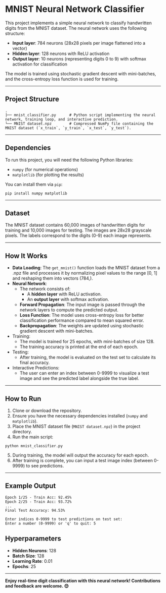 # MNIST Neural Network Classifier

This project implements a simple neural network to classify handwritten digits from the MNIST dataset. The neural network uses the following structure:
- __Input layer__: 784 neurons (28x28 pixels per image flattened into a vector)
- __Hidden layer__: 128 neurons with ReLU activation
- __Output layer__: 10 neurons (representing digits 0 to 9) with softmax activation for classification

The model is trained using stochastic gradient descent with mini-batches, and the cross-entropy loss function is used for training.

---

## Project Structure

```
.
├── mnist_classifier.py      # Python script implementing the neural network, training loop, and interactive prediction.
└── MNIST dataset.npz        # Compressed NumPy file containing the MNIST dataset (`x_train`, `y_train`, `x_test`, `y_test`).
```

---

## Dependencies

To run this project, you will need the following Python libraries:
- `numpy` (for numerical operations)
- `matplotlib` (for plotting the results)

You can install them via `pip`:

```
pip install numpy matplotlib
```

---

## Dataset

The MNIST dataset contains 60,000 images of handwritten digits for training and 10,000 images for testing. The images are 28x28 grayscale pixels. The labels correspond to the digits (0-9) each image represents.

---

## How It Works

- __Data Loading__: The `get_mnist()` function loads the MNIST dataset from a .npz file and processes it by normalizing pixel values to the range [0, 1] and reshaping them into vectors (784,).
- __Neural Network__:
  - The network consists of:
    - A __hidden layer__ with ReLU activation.
    - An __output layer__ with softmax activation.
  - __Forward Propagation__: The input image is passed through the network layers to compute the predicted output.
  - __Loss Function__: The model uses cross-entropy loss for better classification performance compared to mean squared error.
  - __Backpropagation__: The weights are updated using stochastic gradient descent with mini-batches.
- Training:
  - The model is trained for 25 epochs, with mini-batches of size 128.
  - The training accuracy is printed at the end of each epoch.
- Testing:
  - After training, the model is evaluated on the test set to calculate its final accuracy.
- Interactive Predictions:
  - The user can enter an index between 0-9999 to visualize a test image and see the predicted label alongside the true label.

---

## How to Run

1. Clone or download the repository.
2. Ensure you have the necessary dependencies installed (`numpy` and `matplotlib`).
3. Place the MNIST dataset file (`MNIST dataset.npz`) in the project directory.
4. Run the main script:

```
python mnist_classifier.py
```
5. During training, the model will output the accuracy for each epoch.
6. After training is complete, you can input a test image index (between 0-9999) to see predictions.

---

## Example Output

```
Epoch 1/25 - Train Acc: 92.45%
Epoch 2/25 - Train Acc: 93.72%
...
Final Test Accuracy: 94.53%

Enter indices 0-9999 to test predictions on test set:
Enter a number (0-9999) or 'q' to quit: 5
```

## Hyperparameters

- __Hidden Neurons__: 128
- __Batch Size__: 128
- __Learning Rate__: 0.01
- __Epochs__: 25

---

__Enjoy real-time digit classification with this neural network! Contributions and feedback are welcome. 😊__


